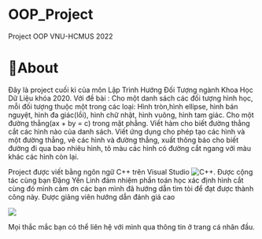 # OOP_Project
Project OOP VNU-HCMUS 2022 
# 💫About 

Đây là project cuối kì của môn Lập Trình Hướng Đối Tượng ngành Khoa Học Dữ Liệu khóa 2020. 
Với đề bài : Cho một danh sách các đối tượng hình học, 
mỗi đối tượng thuộc một trong các loại: Hình tròn,hình ellipse, hình bán nguyệt, hình đa giác(lồi), hình chữ nhật, hình vuông, hình tam giác.
Cho một đường thẳng(ax + by = c) trong mặt phẳng.
Viết hàm cho biết đường thẳng cắt các hình nào của danh sách.
Viết ứng dụng cho phép tạo các hình và một đường thẳng, vẽ các hình và đường thẳng, xuất thông báo cho biết đường đi qua bao nhiêu hình, tô màu các hình có đường cắt ngang với màu khác các hình còn lại.

Project được viết bằng ngôn ngữ C++ trên Visual Studio ![C++](https://img.shields.io/badge/c++-%2300599C.svg?style=flat&logo=c%2B%2B&logoColor=white).
Được cộng tác cùng bạn Đặng Yến Linh đảm nhiệm phần toán học xác định hình cắt cùng đó mình cảm ơn các bạn mình đã hướng dẫn tìm tòi để đạt được thành công này. Được giảng viên hướng dẫn đánh giá cao

<img src="https://user-images.githubusercontent.com/73097560/115834477-dbab4500-a447-11eb-908a-139a6edaec5c.gif">

Mọi thắc mắc bạn có thể liên hệ với mình qua thông tin ở trang cá nhân đầu.
